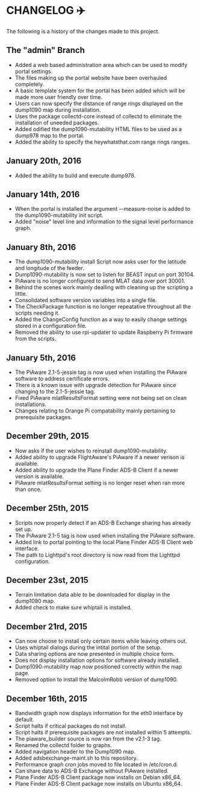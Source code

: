 # CHANGELOG :airplane:

The following is a history of the changes made to this project.

## The "admin" Branch

* Added a web based administration area which can be used to modify portal settings.
* The files making up the portal website have been overhauled completely.
* A basic template system for the portal has been added which will be made more user friendly over time.
* Users can now specify the distance of range rings displayed on the dump1090 map during installation.
* Uses the package collectd-core instead of collectd to eliminate the installation of uneeded packages.
* Added odified the dump1090-mutability HTML files to be used as a dump978 map to the portal.
* Added the ability to specify the heywhatsthat.com range rings ranges.

## January 20th, 2016

* Added the ability to build and execute dump978.

## January 14th, 2016

* When the portal is installed the argument --measure-noise is added to the dump1090-mutability init script.
* Added "noise" level line and information to the signal level performance graph.

## January 8th, 2016

* The dump1090-mutability install Script now asks user for the latitude and longitude of the feeder.
* Dump1090-mutability is now set to listen for BEAST input on port 30104.
* PiAware is no longer configured to send MLAT data over port 30001.
* Behind the scenes work mainly dealling with cleaning up the scripting a little.
* Consolidated software version variables into a single file.
* The CheckPackage function is no longer repeatative throughout all the scripts needing it.
* Added the ChangeConfig function as a way to easily change settings stored in a configuration file.
* Removed the ability to use rpi-updater to update Raspberry Pi firmware from the scripts.

## January 5th, 2016

* The PiAware 2.1-5-jessie tag is now used when installing the PiAware software to address certificate errors.
* There is a known issue with upgrade detection for PiAware since changing to the 2.1-5-jessie tag.
* Fixed PiAware mlatResultsFormat setting were not being set on clean installations.
* Changes relating to Orange Pi compatability mainly pertaining to prerequisite packages.

## December 29th, 2015

* Now asks if the user wishes to reinstall dump1090-mutability.
* Added ability to upgrade FlightAware's PiAware if a newer verison is available.
* Added ability to upgrade the Plane Finder ADS-B Client if a newer version is available.
* PiAware mlatResultsFormat setting is no longer reset when ran more than once.

## December 25th, 2015

* Scripts now properly detect if an ADS-B Exchange sharing has already set up.
* The PiAware 2.1-5 tag is now used when installing the PiAware software.
* Added link to portal pointing to the local Plane Finder ADS-B Client web interface.
* The path to Lighttpd's root directory is now read from the Lighttpd configuration.

## December 23st, 2015

* Terrain limitation data able to be downloaded for display in the dump1090 map.
* Added check to make sure whiptail is installed.

## December 21rd, 2015

* Can now choose to install only certain items while leaving others out.
* Uses whiptail dialogs during the intital portion of the setup.
* Data sharing options are now presented in multiple choice form.
* Does not display installation options for software already installed.
* Dump1090-mutability map now positioned correctly within the map page.
* Removed option to install the MalcolmRobb version of dump1090.

## December 16th, 2015

* Bandwidth graph now displays information for the eth0 interface by default.
* Script halts if critical packages do not install.
* Script halts if prerequisite packages are not installed within 5 attempts.
* The piaware_builder source is now ran from the v2.1-3 tag.
* Renamed the collectd folder to graphs.
* Added navigation header to the Dump1090 map.
* Added adsbexchange-maint.sh to this repository.
* Performance graph cron jobs moved to file located in /etc/cron.d.
* Can share data to ADS-B Exchange without PiAware installed.
* Plane Finder ADS-B Client package now installs on Debian x86_64.
* Plane Finder ADS-B Client package now installs on Ubuntu x86_64.
